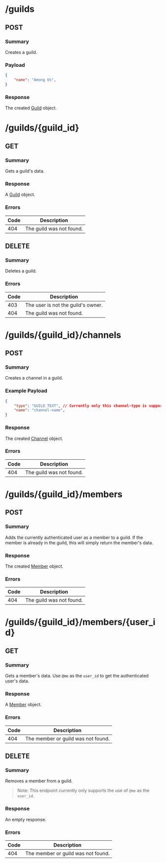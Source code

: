 # /guilds

## POST

### Summary

Creates a guild.

### Payload

```json
{
    "name": "Among Us",
}
```

### Response

The created [Guild](../objects/guild.md) object.

# /guilds/\{guild_id\}

## GET

### Summary

Gets a guild's data.

### Response

A [Guild](../objects/guild.md) object.

### Errors

| Code | Description |
| ---- | ----------- |
| 404  | The guild was not found. |

## DELETE

### Summary

Deletes a guild.

### Errors

| Code | Description |
| ---- | ----------- |
| 403  | The user is not the guild's owner. |
| 404  | The guild was not found. |

# /guilds/\{guild_id\}/channels

## POST

### Summary

Creates a channel in a guild.

### Example Payload

```json
{
    "type": "GUILD_TEXT", // Currently only this channel-type is supported
    "name": "channel-name",
}
```

### Response

The created [Channel](../objects/channel.md) object.

### Errors

| Code | Description |
| ---- | ----------- |
| 404  | The guild was not found. |

# /guilds/\{guild_id\}/members

## POST

### Summary

Adds the currently authenticated user as a member to a guild. If the member is already in the guild, this will simply return the member's data.

### Response

The created [Member](../objects/member.md) object.

### Errors

| Code | Description |
| ---- | ----------- |
| 404  | The guild was not found. |

# /guilds/\{guild_id\}/members/\{user_id\}

## GET

### Summary

Gets a member's data. Use `@me` as the `user_id` to get the authenticated user's data.

### Response

A [Member](../objects/member.md) object.

### Errors

| Code | Description |
| ---- | ----------- |
| 404  | The member or guild was not found. |

## DELETE

### Summary

Removes a member from a guild.

> Note: This endpoint currently only supports the use of `@me` as the `user_id`.

### Response

An empty response.

### Errors

| Code | Description |
| ---- | ----------- |
| 404  | The member or guild was not found. |
